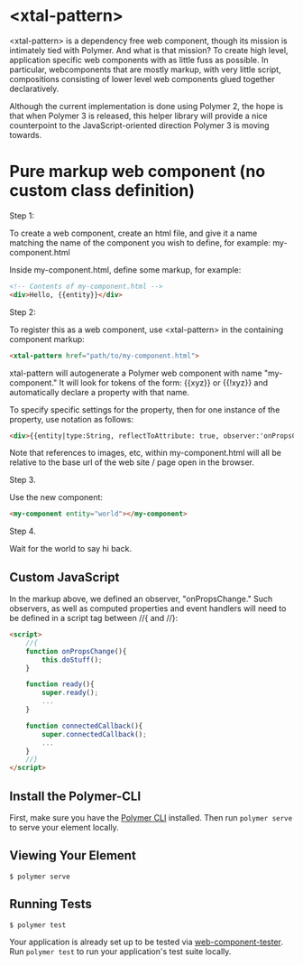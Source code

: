 # \<xtal-pattern\>

\<xtal-pattern\> is a dependency free web component, though its mission is intimately tied with Polymer.  And what is that mission?  To create high level, application specific web components with as little fuss as possible.  In particular, webcomponents that are mostly markup, with very little script, compositions consisting of lower level web components glued together declaratively.

Although the current implementation is done using Polymer 2, the hope is that when Polymer 3 is released, this helper library will provide a nice counterpoint to the JavaScript-oriented direction Polymer 3 is moving towards.

# Pure markup web component (no custom class definition)

Step 1:

To create a web component, create an html file, and give it a name matching the name of the component you wish to define, for example:  my-component.html

Inside my-component.html, define some markup, for example:

```html
<!-- Contents of my-component.html -->
<div>Hello, {{entity}}</div>
```

Step 2:

To register this as a web component, use \<xtal-pattern\> in the containing component markup:

```html
<xtal-pattern href="path/to/my-component.html">
```

xtal-pattern will autogenerate a Polymer web component with name "my-component." It will look for tokens of the form:  {{xyz}} or {{!xyz}} and automatically declare a property with that name.

To specify specific settings for the property, then for one instance of the property, use notation as follows:

```html
<div>{{entity|type:String, reflectToAttribute: true, observer:'onPropsChange'}}</div>
```

Note that references to images, etc, within my-component.html will all be relative to the base url of the web site / page open in the browser.  

Step 3.

Use the new component:

```html
<my-component entity="world"></my-component>
```

Step 4.

Wait for the world to say hi back.


## Custom JavaScript

In the markup above, we defined an observer, "onPropsChange."  Such observers, as well as computed properties and event handlers will need to be defined in a script tag between //{ and //}:

```html
<script>
    //{
    function onPropsChange(){
        this.doStuff();
    }

    function ready(){
        super.ready();
        ...
    }

    function connectedCallback(){
        super.connectedCallback();
        ...
    }
    //}
</script>
```




## Install the Polymer-CLI

First, make sure you have the [Polymer CLI](https://www.npmjs.com/package/polymer-cli) installed. Then run `polymer serve` to serve your element locally.

## Viewing Your Element

```
$ polymer serve
```

## Running Tests

```
$ polymer test
```

Your application is already set up to be tested via [web-component-tester](https://github.com/Polymer/web-component-tester). Run `polymer test` to run your application's test suite locally.
